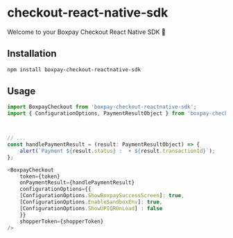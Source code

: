 # checkout-react-native-sdk

Welcome to your Boxpay Checkout React Native SDK 👋

## Installation

```sh
npm install boxpay-checkout-reactnative-sdk
```

## Usage

```js
import BoxpayCheckout from 'boxpay-checkout-reactnative-sdk';
import { ConfigurationOptions, PaymentResultObject } from 'boxpay-checkout-reactnative-sdk/interface';



// ...
const handlePaymentResult = (result: PaymentResultObject) => {
    alert(`Payment ${result.status} :  + ${result.transactionId}`);
};

<BoxpayCheckout
    token={token}
    onPaymentResult={handlePaymentResult}
    configurationOptions={{
    [ConfigurationOptions.ShowBoxpaySuccessScreen]: true,
    [ConfigurationOptions.EnableSandboxEnv]: true,
    [ConfigurationOptions.ShowUPIQROnLoad] : false
    }}
    shopperToken={shopperToken}
/>
```
